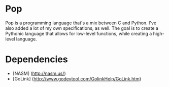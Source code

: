 # Pop
Pop is a programming language that's a mix between C and Python. I've also added a lot of my own specifications, as well. The goal is to create a Pythonic language that allows for low-level functions, while creating a high-level language.

# Dependencies
* [NASM] (http://nasm.us/)
* [GoLink] (http://www.godevtool.com/GolinkHelp/GoLink.htm)
